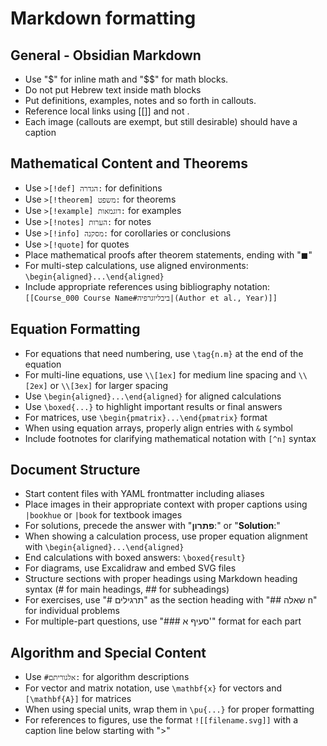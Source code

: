 # Markdown formatting

## General - Obsidian Markdown
- Use "$" for inline math and "$$" for math blocks.
- Do not put Hebrew text inside math blocks
- Put definitions, examples, notes and so forth in callouts.
- Reference local links using [[]] and not []().
- Each image (callouts are exempt, but still desirable) should have a caption

## Mathematical Content and Theorems
- Use `>[!def] הגדרה:` for definitions
- Use `>[!theorem] משפט:` for theorems
- Use `>[!example] דוגמאות:` for examples
- Use `>[!notes] הערות:` for notes
- Use `>[!info] מסקנה:` for corollaries or conclusions
- Use `>[!quote]` for quotes
- Place mathematical proofs after theorem statements, ending with "$\blacksquare$"
- For multi-step calculations, use aligned environments: `\begin{aligned}...\end{aligned}`
- Include appropriate references using bibliography notation: `[[Course_000 Course Name#ביבליוגרפיה|(Author et al., Year)]]`

## Equation Formatting
- For equations that need numbering, use `\tag{n.m}` at the end of the equation
- For multi-line equations, use `\\[1ex]` for medium line spacing and `\\[2ex]` or `\\[3ex]` for larger spacing
- Use `\begin{aligned}...\end{aligned}` for aligned calculations
- Use `\boxed{...}` to highlight important results or final answers
- For matrices, use `\begin{pmatrix}...\end{pmatrix}` format
- When using equation arrays, properly align entries with `&` symbol
- Include footnotes for clarifying mathematical notation with `[^n]` syntax

## Document Structure
- Start content files with YAML frontmatter including aliases
- Place images in their appropriate context with proper captions using `|bookhue` or `|book` for textbook images
- For solutions, precede the answer with "**פתרון**:" or "**Solution**:"
- When showing a calculation process, use proper equation alignment with `\begin{aligned}...\end{aligned}`
- End calculations with boxed answers: `\boxed{result}`
- For diagrams, use Excalidraw and embed SVG files
- Structure sections with proper headings using Markdown heading syntax (# for main headings, ## for subheadings)
- For exercises, use "# תרגילים" as the section heading with "## שאלה n" for individual problems
- For multiple-part questions, use "### סעיף א'" format for each part

## Algorithm and Special Content
- Use `#אלגוריתם:` for algorithm descriptions
- For vector and matrix notation, use `\mathbf{x}` for vectors and `[\mathbf{A}]` for matrices
- When using special units, wrap them in `\pu{...}` for proper formatting
- For references to figures, use the format `![[filename.svg]]` with a caption line below starting with ">"